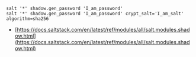 ```
salt '*' shadow.gen_password 'I_am_password'
salt '*' shadow.gen_password 'I_am_password' crypt_salt='I_am_salt' algorithm=sha256
```

* [https://docs.saltstack.com/en/latest/ref/modules/all/salt.modules.shadow.html](https://docs.saltstack.com/en/latest/ref/modules/all/salt.modules.shadow.html)



